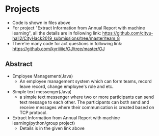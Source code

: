 # Projects

- Code is shown in files above
- For project "Extract Information from Annual Report with machine learning", all the details are in following link: https://github.com/cityu-hall2/CityHack2019_submissions/tree/master/team_8
- There're many code for act questions in following link: https://github.com/kyriiiiie/OJ/tree/master/OJ

## Abstract

- Employee Management(Java)
  - An employee management system which can form teams, record leave record, change employee's role and etc.
- Simple text messenger(Java)
  - a simple text messenger where two or more participants can send text message to each other. The participants can both send and receive messages where their communication is created based on TCP protocol.
- Extract Information from Annual Report with machine learning(python/group project)
  - Details is in the given link above
